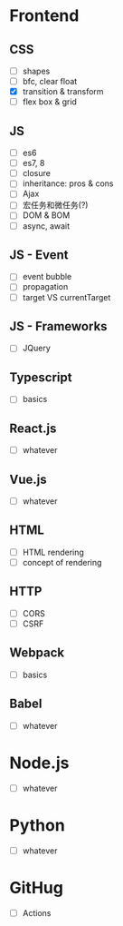 # Frontend

## CSS

- [ ] shapes
- [ ] bfc, clear float
- [x] transition & transform
- [ ] flex box & grid

## JS

- [ ] es6
- [ ] es7, 8
- [ ] closure
- [ ] inheritance: pros & cons
- [ ] Ajax
- [ ] 宏任务和微任务(?)
- [ ] DOM & BOM
- [ ] async, await

## JS - Event

- [ ] event bubble
- [ ] propagation
- [ ] target VS currentTarget

## JS - Frameworks

- [ ] JQuery

## Typescript

- [ ] basics

## React.js

- [ ] whatever

## Vue.js

- [ ] whatever

## HTML

- [ ] HTML rendering
- [ ] concept of rendering

## HTTP

- [ ] CORS
- [ ] CSRF

## Webpack

- [ ] basics

## Babel

- [ ] whatever

# Node.js

- [ ] whatever

# Python

- [ ] whatever

# GitHug

- [ ] Actions
